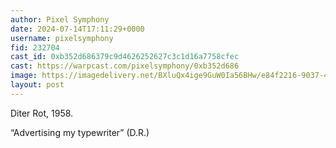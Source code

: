 ```yaml
---
author: Pixel Symphony
date: 2024-07-14T17:11:29+0000
username: pixelsymphony
fid: 232704
cast_id: 0xb352d686379c9d4626252627c3c1d16a7758cfec
cast: https://warpcast.com/pixelsymphony/0xb352d686
image: https://imagedelivery.net/BXluQx4ige9GuW0Ia56BHw/e84f2216-9037-4a3c-5edd-8b00cde39800/original
layout: post
---
```

Diter Rot, 1958.  
  
“Advertising my typewriter” (D.R.)  

<img src='https://imagedelivery.net/BXluQx4ige9GuW0Ia56BHw/e84f2216-9037-4a3c-5edd-8b00cde39800/original' alt='' referrerpolicy='no-referrer'/>